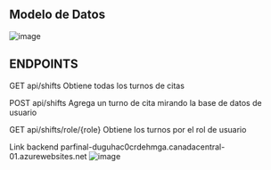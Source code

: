 ## Modelo de Datos
![image](https://github.com/user-attachments/assets/a9b0f370-a2f1-460f-a937-a448ac624380)
## ENDPOINTS

GET api/shifts
Obtiene todas los turnos de citas

POST api/shifts
Agrega un turno de cita mirando la base de datos de usuario

GET api/shifts/role/{role}
Obtiene los turnos por el rol de usuario

Link backend
parfinal-duguhac0crdehmga.canadacentral-01.azurewebsites.net
![image](https://github.com/user-attachments/assets/4e1910cb-a3de-416e-8ec6-3cf79a7e6139)
